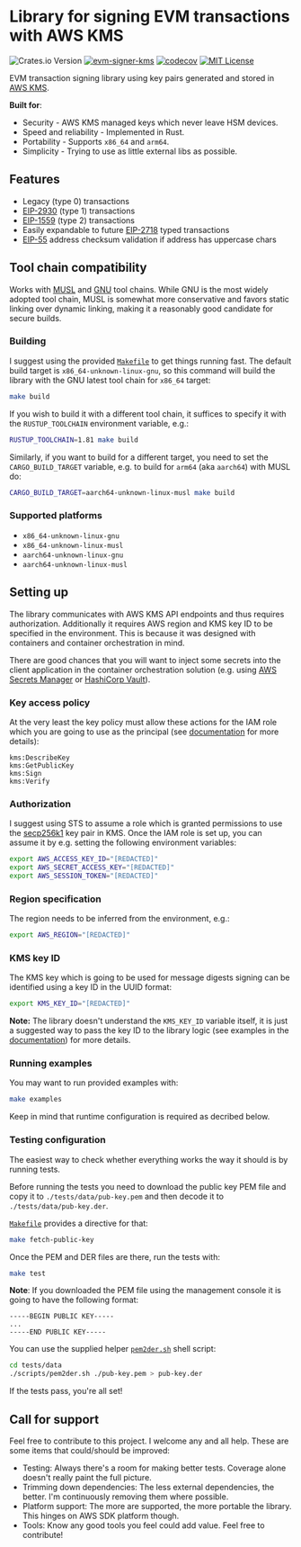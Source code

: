 # Library for signing EVM transactions with AWS KMS

![Crates.io Version](https://img.shields.io/crates/v/evm-signer-kms)
[![evm-signer-kms](https://github.com/orlowskilp/evm-signer-kms/actions/workflows/build-and-test.yml/badge.svg)](https://github.com/orlowskilp/evm-signer-kms/actions/workflows/build-and-test.yml)
[![codecov](https://codecov.io/github/orlowskilp/evm-signer-kms/branch/master/graph/badge.svg?token=DGY9EZFV5L)](https://codecov.io/github/orlowskilp/evm-signer-kms)
[![MIT License](https://img.shields.io/badge/license-MIT-green)](/LICENSE)

EVM transaction signing library using key pairs generated and stored in
[AWS KMS](https://aws.amazon.com/kms).

**Built for**:

- Security - AWS KMS managed keys which never leave HSM devices.
- Speed and reliability - Implemented in Rust.
- Portability - Supports `x86_64` and `arm64`.
- Simplicity - Trying to use as little external libs as possible.

## Features

- Legacy (type 0) transactions
- [EIP-2930](https://eips.ethereum.org/EIPS/eip-2930) (type 1) transactions
- [EIP-1559](https://eips.ethereum.org/EIPS/eip-1559) (type 2) transactions
- Easily expandable to future [EIP-2718](https://eips.ethereum.org/EIPS/eip-2718) typed transactions
- [EIP-55](https://eips.ethereum.org/EIPS/eip-55) address checksum validation if address has uppercase chars

## Tool chain compatibility

Works with [MUSL](https://musl.libc.org) and [GNU](https://www.gnu.org/software/libc) tool chains.
While GNU is the most widely adopted tool chain, MUSL is somewhat more conservative and favors static
linking over dynamic linking, making it a reasonably good candidate for secure builds.

### Building

I suggest using the provided [`Makefile`](./Makefile) to get things running fast. The default build
target is `x86_64-unknown-linux-gnu`, so this command will build the library with the GNU latest tool
chain for `x86_64` target:

```bash
make build
```

If you wish to build it with a different tool chain, it suffices to specify it with the
`RUSTUP_TOOLCHAIN` environment variable, e.g.:

```bash
RUSTUP_TOOLCHAIN=1.81 make build
```

Similarly, if you want to build for a different target, you need to set the `CARGO_BUILD_TARGET`
variable, e.g. to build for `arm64` (aka `aarch64`) with MUSL do:

```bash
CARGO_BUILD_TARGET=aarch64-unknown-linux-musl make build
```

### Supported platforms

- `x86_64-unknown-linux-gnu`
- `x86_64-unknown-linux-musl`
- `aarch64-unknown-linux-gnu`
- `aarch64-unknown-linux-musl`

## Setting up

The library communicates with AWS KMS API endpoints and thus requires authorization. Additionally it
requires AWS region and KMS key ID to be specified in the environment. This is because it was
designed with containers and container orchestration in mind.

There are good chances that you will want to inject some secrets into the client application in
the container orchestration solution (e.g. using
[AWS Secrets Manager](https://aws.amazon.com/secrets-manager/) or
[HashiCorp Vault](https://www.hashicorp.com/products/vault)).

### Key access policy

At the very least the key policy must allow these actions for the IAM role which you are going to
use as the principal (see [documentation](https://docs.rs/evm-signer-kms) for more details):

```text
kms:DescribeKey
kms:GetPublicKey
kms:Sign
kms:Verify
```

### Authorization

I suggest using STS to assume a role which is granted permissions to use the
[secp256k1](https://docs.aws.amazon.com/kms/latest/developerguide/symm-asymm-choose-key-spec.html)
key pair in KMS. Once the IAM role is set up, you can assume it by e.g. setting the following
environment variables:

```bash
export AWS_ACCESS_KEY_ID="[REDACTED]"
export AWS_SECRET_ACCESS_KEY="[REDACTED]"
export AWS_SESSION_TOKEN="[REDACTED]"
```

### Region specification

The region needs to be inferred from the environment, e.g.:

```bash
export AWS_REGION="[REDACTED]"
```

### KMS key ID

The KMS key which is going to be used for message digests signing can be identified using a key ID
in the UUID format:

```bash
export KMS_KEY_ID="[REDACTED]"
```

**Note:** The library doesn't understand the `KMS_KEY_ID` variable itself, it is just a suggested
way to pass the key ID to the library logic (see examples in the
[documentation](https://docs.rs/evm-signer-kms)) for more details.

### Running examples

You may want to run provided examples with:

```bash
make examples
```

Keep in mind that runtime configuration is required as decribed below.

### Testing configuration

The easiest way to check whether everything works the way it should is by running tests.

Before running the tests you need to download the public key PEM file and copy it to
`./tests/data/pub-key.pem` and then decode it to `./tests/data/pub-key.der`.

[`Makefile`](./Makefile) provides a directive for that:

```bash
make fetch-public-key
```

Once the PEM and DER files are there, run the tests with:

```bash
make test
```

**Note**: If you downloaded the PEM file using the management console it is going to have the
following format:

```text
-----BEGIN PUBLIC KEY-----
...
-----END PUBLIC KEY-----
```

You can use the supplied helper [`pem2der.sh`](./tests/data/scripts/pem2der.sh) shell script:

```bash
cd tests/data
./scripts/pem2der.sh ./pub-key.pem > pub-key.der
```

If the tests pass, you're all set!

## Call for support

Feel free to contribute to this project. I welcome any and all help. These are some items that could/should be
improved:

- Testing: Always there's a room for making better tests. Coverage alone doesn't really paint the full picture.
- Trimming down dependencies: The less external dependencies, the better. I'm continuously removing them where possible.
- Platform support: The more are supported, the more portable the library. This hinges on AWS SDK platform though.
- Tools: Know any good tools you feel could add value. Feel free to contribute!
